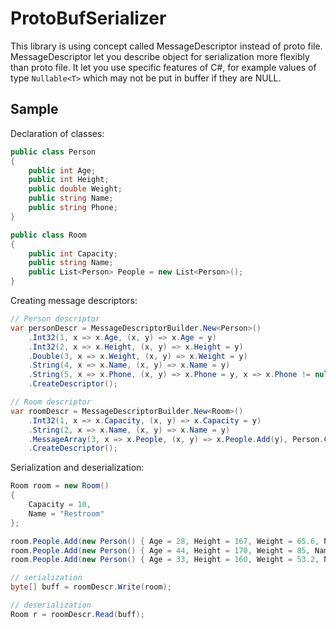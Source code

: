 # ProtoBufSerializer
This library is using concept called MessageDescriptor instead of proto file. MessageDescriptor let you describe object for serialization more flexibly than proto file. It let you use specific features of C#, for example values of type ```Nullable<T>``` which may not be put in buffer if they are NULL. 

## Sample

Declaration of classes:

```csharp
public class Person
{
    public int Age;
    public int Height;
    public double Weight;
    public string Name;
    public string Phone;
}

public class Room
{
    public int Capacity;
    public string Name;
    public List<Person> People = new List<Person>();
}
``` 

Creating message descriptors:

```csharp
// Person descriptor
var personDescr = MessageDescriptorBuilder.New<Person>()
    .Int32(1, x => x.Age, (x, y) => x.Age = y)
    .Int32(2, x => x.Height, (x, y) => x.Height = y)
    .Double(3, x => x.Weight, (x, y) => x.Weight = y)
    .String(4, x => x.Name, (x, y) => x.Name = y)
    .String(5, x => x.Phone, (x, y) => x.Phone = y, x => x.Phone != null)
    .CreateDescriptor();

// Room descriptor
var roomDescr = MessageDescriptorBuilder.New<Room>()
    .Int32(1, x => x.Capacity, (x, y) => x.Capacity = y)
    .String(2, x => x.Name, (x, y) => x.Name = y)
    .MessageArray(3, x => x.People, (x, y) => x.People.Add(y), Person.CreateDescriptor())
    .CreateDescriptor();
```

Serialization and deserialization:

```csharp
Room room = new Room()
{
    Capacity = 10,
    Name = "Restroom"
};

room.People.Add(new Person() { Age = 28, Height = 167, Weight = 65.6, Name = "John", Phone = "123-45-67" });
room.People.Add(new Person() { Age = 44, Height = 170, Weight = 85, Name = "Peter" });
room.People.Add(new Person() { Age = 33, Height = 160, Weight = 53.2, Name = "Ann", Phone = "111-22-33" });

// serialization
byte[] buff = roomDescr.Write(room);

// deserialization
Room r = roomDescr.Read(buff);
```
